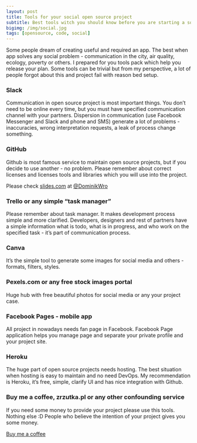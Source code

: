 ```yaml
---
layout: post
title: Tools for your social open source project
subtitle: Best tools witch you should know before you are starting a social open source project.
bigimg: /img/social.jpg
tags: [opensource, code, social]
---
```


Some people dream of creating useful and required an app. The best when app solves any social problem - communication in the city, air quality, ecology, poverty or others. I prepared for you tools pack which help you release your plan. Some tools can be trivial but from my perspective, a lot of people forgot about this and project fail with reason bed setup. 

### Slack
Communication in open source project is most important things. You don’t need to be online every time, but you must have specified communication channel with your partners. Dispersion in communication (use Facebook Messenger and Slack and phone and SMS) generate a lot of problems - inaccuracies, wrong interpretation requests, a leak of process change something.
 
### GitHub
Github is most famous service to maintain open source projects, but if you decide to use another - no problem. Please remember about correct licenses and licenses tools and libraries which you will use into the project. 

Please check [slides.com](https://slides.com/dominikwronski/foss-license-overview) at [@DominikWro](https://github.com/DominikWro)

### Trello or any simple “task manager”
Please remember about task manager. It makes development process simple and more clarified.  Developers, designers and rest of partners have a simple information what is todo, what is in progress, and who work on the specified task - it’s part of communication process.  

### Canva
It’s the simple tool to generate some images for social media and others - formats, filters, styles. 

### Pexels.com or any free stock images portal
Huge hub with free beautiful photos for social media or any your project case. 

### Facebook Pages - mobile app
All project in nowadays needs fan page in Facebook. Facebook Page application helps you manage page and separate your private profile and your project site. 

### Heroku
The huge part of open source projects needs hosting. The best situation when hosting is easy to maintain and no need DevOps. My recommendation is Heroku, it’s free, simple, clarify UI and has nice integration with Github. 

### Buy me a coffee, zrzutka.pl or any other confounding service
If you need some money to provide your project please use this tools. Nothing else :D People who believe the intention of your project gives you some money. 


[Buy me a coffee](https://www.buymeacoffee.com/rafalgawlik)
